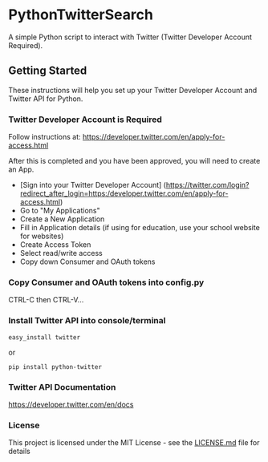 # PythonTwitterSearch
A simple Python script to interact with Twitter (Twitter Developer Account Required).

## Getting Started
These instructions will help you set up your Twitter Developer Account and Twitter API for Python.

### Twitter Developer Account is Required
Follow instructions at: https://developer.twitter.com/en/apply-for-access.html

After this is completed and you have been approved, you will need to create an App.
* [Sign into your Twitter Developer Account] (https://twitter.com/login?redirect_after_login=https:/developer.twitter.com/en/apply-for-access.html)
* Go to "My Applications"
* Create a New Application
* Fill in Application details (if using for education, use your school website for websites)
* Create Access Token
* Select read/write access
* Copy down Consumer and OAuth tokens

### Copy Consumer and OAuth tokens into config.py
CTRL-C then CTRL-V...

### Install Twitter API into console/terminal
```
easy_install twitter
```
or
```
pip install python-twitter
```

### Twitter API Documentation
https://developer.twitter.com/en/docs

### License

This project is licensed under the MIT License - see the [LICENSE.md](LICENSE.md) file for details
